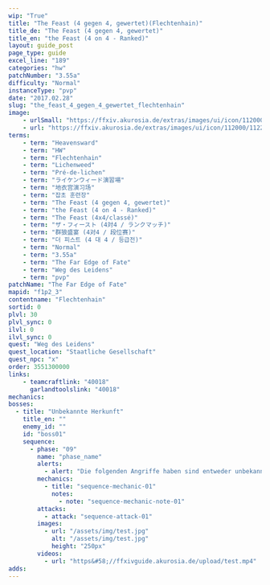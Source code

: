 ```yaml
---
wip: "True"
title: "The Feast (4 gegen 4, gewertet)(Flechtenhain)"
title_de: "The Feast (4 gegen 4, gewertet)"
title_en: "the Feast (4 on 4 - Ranked)"
layout: guide_post
page_type: guide
excel_line: "189"
categories: "hw"
patchNumber: "3.55a"
difficulty: "Normal"
instanceType: "pvp"
date: "2017.02.28"
slug: "the_feast_4_gegen_4_gewertet_flechtenhain"
image:
    - urlSmall: "https://ffxiv.akurosia.de/extras/images/ui/icon/112000/112218_hr1.png"
    - url: "https://ffxiv.akurosia.de/extras/images/ui/icon/112000/112218_hr1.png"
terms:
    - term: "Heavensward"
    - term: "HW"
    - term: "Flechtenhain"
    - term: "Lichenweed"
    - term: "Pré-de-lichen"
    - term: "ライケンウィード演習場"
    - term: "地衣宫演习场"
    - term: "잡초 훈련장"
    - term: "The Feast (4 gegen 4, gewertet)"
    - term: "the Feast (4 on 4 - Ranked)"
    - term: "The Feast (4x4/classé)"
    - term: "ザ・フィースト (4対4 / ランクマッチ)"
    - term: "群狼盛宴 (4对4 / 段位赛)"
    - term: "더 피스트 (4 대 4 / 등급전)"
    - term: "Normal"
    - term: "3.55a"
    - term: "The Far Edge of Fate"
    - term: "Weg des Leidens"
    - term: "pvp"
patchName: "The Far Edge of Fate"
mapid: "f1p2_3"
contentname: "Flechtenhain"
sortid: 0
plvl: 30
plvl_sync: 0
ilvl: 0
ilvl_sync: 0
quest: "Weg des Leidens"
quest_location: "Staatliche Gesellschaft"
quest_npc: "x"
order: 3551300000
links:
    - teamcraftlink: "40018"
      garlandtoolslink: "40018"
mechanics:
bosses:
  - title: "Unbekannte Herkunft"
    title_en: ""
    enemy_id: ""
    id: "boss01"
    sequence:
      - phase: "09"
        name: "phase_name"
        alerts:
          - alert: "Die folgenden Angriffe haben sind entweder unbekannt oder haben keine klare Herkunft"
        mechanics:
          - title: "sequence-mechanic-01"
            notes:
              - note: "sequence-mechanic-note-01"
        attacks:
          - attack: "sequence-attack-01"
        images:
          - url: "/assets/img/test.jpg"
            alt: "/assets/img/test.jpg"
            height: "250px"
        videos:
          - url: "https&#58;//ffxivguide.akurosia.de/upload/test.mp4"
adds:
---
```

